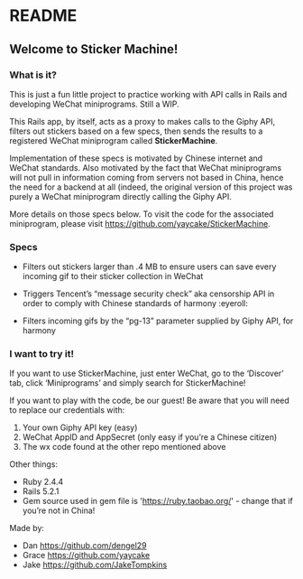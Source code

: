 # README

## Welcome to Sticker Machine!

### What is it?
This is just a fun little project to practice working with API calls in Rails and developing WeChat miniprograms. Still a WIP.

This Rails app, by itself, acts as a proxy to makes calls to the Giphy API, filters out stickers based on a few specs, then sends the results to a registered WeChat miniprogram called **StickerMachine**. 

Implementation of these specs is motivated by Chinese internet and WeChat standards. Also motivated by the fact that WeChat miniprograms will not pull in information coming from servers not based in China, hence the need for a backend at all (indeed, the original version of this project was purely a WeChat miniprogram directly calling the Giphy API.

More details on those specs below. To visit the code for the associated miniprogram, please visit https://github.com/yaycake/StickerMachine.
  
### Specs
* Filters out stickers larger than .4 MB to ensure users can save every incoming gif to their sticker collection in WeChat

* Triggers Tencent’s “message security check” aka censorship API in order to comply with Chinese standards of harmony :eyeroll:

* Filters incoming gifs by the “pg-13” parameter supplied by Giphy API, for harmony

### I want to try it!
 If you want to use StickerMachine, just enter WeChat, go to the ‘Discover’ tab, click ‘Miniprograms’ and simply search for StickerMachine!

If you want to play with the code, be our guest! Be aware that you will need to replace our credentials with:
1. Your own Giphy API key (easy) 
2. WeChat AppID and AppSecret (only easy if you’re a Chinese citizen)
3. The wx code found at the other repo mentioned above

Other things:
* Ruby 2.4.4
* Rails 5.2.1
* Gem source used in gem file is 'https://ruby.taobao.org/' - change that if you’re not in China! 

Made by:
* Dan https://github.com/dengel29
* Grace https://github.com/yaycake
* Jake https://github.com/JakeTompkins

